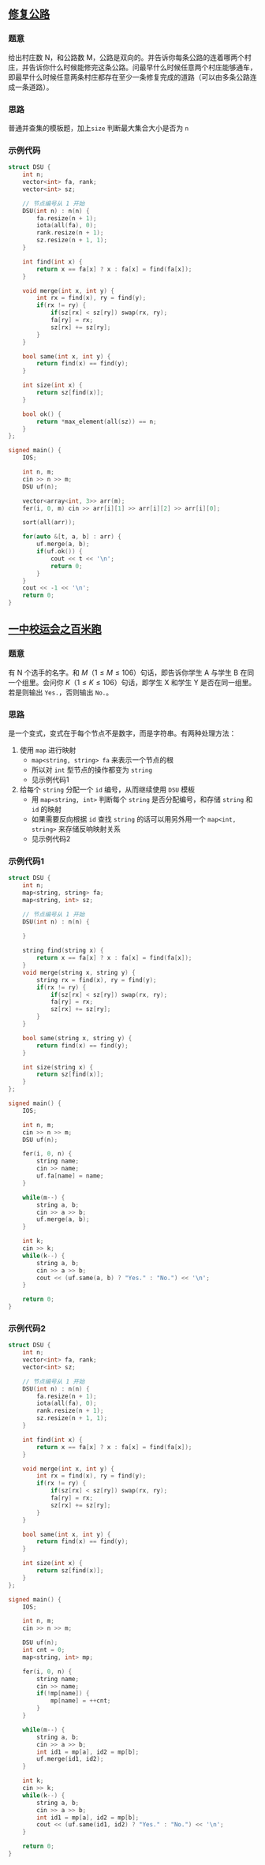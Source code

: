 
## [修复公路](https://www.luogu.com.cn/problem/P1111 "修复公路")

### 题意

给出村庄数 N，和公路数 M，公路是双向的。并告诉你每条公路的连着哪两个村庄，并告诉你什么时候能修完这条公路。问最早什么时候任意两个村庄能够通车，即最早什么时候任意两条村庄都存在至少一条修复完成的道路（可以由多条公路连成一条道路）。

### 思路

普通并查集的模板题，加上`size` 判断最大集合大小是否为 `n`

### 示例代码

```cpp
struct DSU {
	int n;
	vector<int> fa, rank;
	vector<int> sz;

	// 节点编号从 1 开始
	DSU(int n) : n(n) {
		fa.resize(n + 1);
		iota(all(fa), 0);
		rank.resize(n + 1);
		sz.resize(n + 1, 1);
	}

	int find(int x) {
		return x == fa[x] ? x : fa[x] = find(fa[x]);
	}

	void merge(int x, int y) {
		int rx = find(x), ry = find(y);
		if(rx != ry) {
			if(sz[rx] < sz[ry]) swap(rx, ry);
			fa[ry] = rx;
			sz[rx] += sz[ry];
		}
	}

	bool same(int x, int y) {
		return find(x) == find(y);
	}

	int size(int x) {
		return sz[find(x)];
	}

	bool ok() {
		return *max_element(all(sz)) == n;
	}
};

signed main() {
    IOS;

    int n, m;
    cin >> n >> m;
    DSU uf(n);

    vector<array<int, 3>> arr(m);
    fer(i, 0, m) cin >> arr[i][1] >> arr[i][2] >> arr[i][0];

    sort(all(arr));

    for(auto &[t, a, b] : arr) {
    	uf.merge(a, b);
    	if(uf.ok()) {
    		cout << t << '\n';
    		return 0;
    	}
    }
    cout << -1 << '\n';
    return 0;
}
```

## [一中校运会之百米跑](https://www.luogu.com.cn/problem/P2256 "一中校运会之百米跑")

### 题意

有 N 个选手的名字。和 $M（1≤M≤106）$句话，即告诉你学生 A 与学生 B 在同一个组里。会问你 $K（1≤K≤106）$句话，即学生 X 和学生 Y 是否在同一组里。若是则输出 `Yes.`，否则输出 `No.`。

### 思路

是一个变式，变式在于每个节点不是数字，而是字符串。有两种处理方法：

1. 使用 `map` 进行映射
	- `map<string, string> fa` 来表示一个节点的根
	- 所以对 `int` 型节点的操作都变为 `string` 
	- 见示例代码1
2. 给每个 `string` 分配一个 `id` 编号，从而继续使用 `DSU` 模板
	- 用 `map<string, int>` 判断每个 `string` 是否分配编号，和存储 `string` 和 `id` 的映射
	- 如果需要反向根据 `id` 查找 `string` 的话可以用另外用一个 `map<int, string>` 来存储反响映射关系
	- 见示例代码2

### 示例代码1

```cpp
struct DSU {
	int n;
	map<string, string> fa;
	map<string, int> sz;

	// 节点编号从 1 开始
	DSU(int n) : n(n) {
		
	}

	string find(string x) {
		return x == fa[x] ? x : fa[x] = find(fa[x]);
	}
	void merge(string x, string y) {
		string rx = find(x), ry = find(y);
		if(rx != ry) {
			if(sz[rx] < sz[ry]) swap(rx, ry);
			fa[ry] = rx;
			sz[rx] += sz[ry];
		}
	}

	bool same(string x, string y) {
		return find(x) == find(y);
	}

	int size(string x) {
		return sz[find(x)];
	}
};

signed main() {
    IOS;

    int n, m;
    cin >> n >> m;
    DSU uf(n);

    fer(i, 0, n) {
    	string name;
    	cin >> name;
    	uf.fa[name] = name;
    }

    while(m--) {
    	string a, b;
    	cin >> a >> b;
    	uf.merge(a, b);
    }

    int k;
    cin >> k;
    while(k--) {
    	string a, b;
    	cin >> a >> b;
    	cout << (uf.same(a, b) ? "Yes." : "No.") << '\n';
    }

    return 0;
}
```

### 示例代码2

```cpp
struct DSU {
	int n;
	vector<int> fa, rank;
	vector<int> sz;

	// 节点编号从 1 开始
	DSU(int n) : n(n) {
		fa.resize(n + 1);
		iota(all(fa), 0);
		rank.resize(n + 1);
		sz.resize(n + 1, 1);
	}

	int find(int x) {
		return x == fa[x] ? x : fa[x] = find(fa[x]);
	}

	void merge(int x, int y) {
		int rx = find(x), ry = find(y);
		if(rx != ry) {
			if(sz[rx] < sz[ry]) swap(rx, ry);
			fa[ry] = rx;
			sz[rx] += sz[ry];
		}
	}

	bool same(int x, int y) {
		return find(x) == find(y);
	}

	int size(int x) {
		return sz[find(x)];
	}
};

signed main() {
    IOS;

    int n, m;
    cin >> n >> m;

    DSU uf(n);
    int cnt = 0;
    map<string, int> mp;

    fer(i, 0, n) {
    	string name;
    	cin >> name;
    	if(!mp[name]) {
    		mp[name] = ++cnt;
    	}
    }

    while(m--) {
    	string a, b;
    	cin >> a >> b;
    	int id1 = mp[a], id2 = mp[b];
    	uf.merge(id1, id2);
    }

    int k;
    cin >> k;
    while(k--) {
    	string a, b;
    	cin >> a >> b;
    	int id1 = mp[a], id2 = mp[b];
    	cout << (uf.same(id1, id2) ? "Yes." : "No.") << '\n';
    }

    return 0;
}
```

